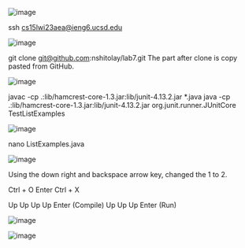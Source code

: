 ![image](https://user-images.githubusercontent.com/122496486/220794330-4edae0a2-165d-46ec-92a1-3f8f06fc3aeb.png)

ssh cs15lwi23aea@ieng6.ucsd.edu

![image](https://user-images.githubusercontent.com/122496486/220794517-7c78abac-909d-487e-8d0d-6cf7deb2d622.png)

git clone git@github.com:nshitolay/lab7.git
The part after clone is copy pasted from GitHub. 

![image](https://user-images.githubusercontent.com/122496486/220794767-639742f4-f5c2-4924-82dd-29bcc98f24c3.png)

javac -cp .:lib/hamcrest-core-1.3.jar:lib/junit-4.13.2.jar *.java
java -cp .:lib/hamcrest-core-1.3.jar:lib/junit-4.13.2.jar org.junit.runner.JUnitCore TestListExamples


![image](https://user-images.githubusercontent.com/122496486/220794853-765a8a9f-ab1b-44e6-ba90-8d334be97518.png)

nano ListExamples.java

![image](https://user-images.githubusercontent.com/122496486/220794921-b9746266-a893-4de8-9804-11c4710a258b.png)

Using the down right and backspace arrow key, changed the 1 to 2. 

Ctrl + O
Enter
Ctrl + X

Up Up Up Up Enter (Compile)
Up Up Up Enter (Run)

![image](https://user-images.githubusercontent.com/122496486/220795056-9cb2da38-893f-4000-9445-cc4fdf2e2a19.png)

![image](https://user-images.githubusercontent.com/122496486/220795542-750bb193-0778-46bc-8a1a-7e2a27b581d4.png)
